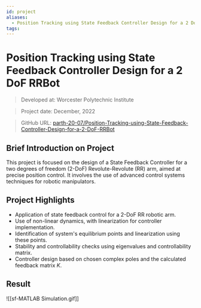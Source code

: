 ```yaml
---
id: project
aliases:
  - Position Tracking using State Feedback Controller Design for a 2 DoF RRBot
tags:
---
```



# Position Tracking using State Feedback Controller Design for a 2 DoF RRBot

> Developed at: Worcester Polytechnic Institute

> Project date: December, 2022

> GitHub URL: [parth-20-07/Position-Tracking-using-State-Feedback-Controller-Design-for-a-2-DoF-RRBot](https://github.com/parth-20-07/Position-Tracking-using-State-Feedback-Controller-Design-for-a-2-DoF-RRBot)

## Brief Introduction on Project

This project is focused on the design of a State Feedback Controller for a two degrees of freedom (2-DoF) Revolute-Revolute (RR) arm, aimed at precise position control. It involves the use of advanced control systems techniques for robotic manipulators.

## Project Highlights

- Application of state feedback control for a 2-DoF RR robotic arm.
- Use of non-linear dynamics, with linearization for controller implementation.
- Identification of system's equilibrium points and linearization using these points.
- Stability and controllability checks using eigenvalues and controllability matrix.
- Controller design based on chosen complex poles and the calculated feedback matrix $K$.

## Result

![[sf-MATLAB Simulation.gif]]
